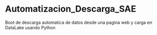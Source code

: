 # Automatizacion_Descarga_SAE
Boot de descarga automatica de datos desde una pagina web y carga en DataLake usando Python
